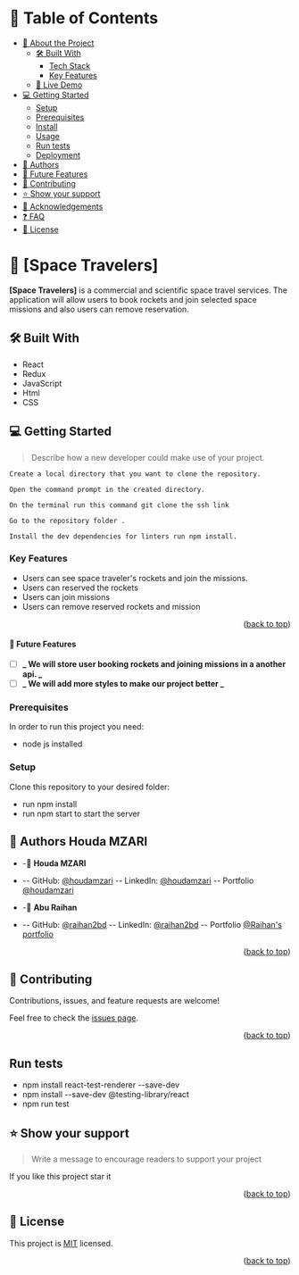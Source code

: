# 📗 Table of Contents

- [📖 About the Project](#about-project)
  - [🛠 Built With](#built-with)
    - [Tech Stack](#tech-stack)
    - [Key Features](#key-features)
  - [🚀 Live Demo](#live-demo)
- [💻 Getting Started](#getting-started)
  - [Setup](#setup)
  - [Prerequisites](#prerequisites)
  - [Install](#install)
  - [Usage](#usage)
  - [Run tests](#run-tests)
  - [Deployment](#triangular_flag_on_post-deployment)
- [👥 Authors](#authors)
- [🔭 Future Features](#future-features)
- [🤝 Contributing](#contributing)
- [⭐️ Show your support](#support)
- [🙏 Acknowledgements](#acknowledgements)
- [❓ FAQ](#faq)
- [📝 License](#license)

# 📖 [Space Travelers] <a name="about-project"></a>

**[Space Travelers]** is a commercial and scientific space travel services. The application will allow users to book rockets and join selected space missions and also users can remove reservation.

## 🛠 Built With <a name="built-with"></a>

- React
- Redux
- JavaScript
- Html
- CSS

## 💻 Getting Started <a name="getting-started"></a>

> Describe how a new developer could make use of your project.

    Create a local directory that you want to clone the repository.

    Open the command prompt in the created directory.

    On the terminal run this command git clone the ssh link

    Go to the repository folder .

    Install the dev dependencies for linters run npm install.

### Key Features <a name="key-features"></a>

- Users can see space traveler's rockets and join the missions.
- Users can reserved the rockets
- Users can join missions
- Users can remove reserved rockets and mission

<p align="right">(<a href="#readme-top">back to top</a>)</p>

#### 🔭 Future Features <a name="future-features"></a>

- [ ] **_ We will store user booking rockets and joining missions in a another api. _**
- [ ] **_ We will add more styles to make our project better _**

### Prerequisites

In order to run this project you need:

- node js installed

### Setup

Clone this repository to your desired folder:

- run npm install
- run npm start to start the server

## 👥 Authors <a name="authors">Houda MZARI</a>

- -👤 **Houda MZARI**

- -- GitHub: [@houdamzari](https://github.com/houdamzari)
  -- LinkedIn: [@houdamzari](https://www.linkedin.com/in/houda-mzari-2304401b1/)
  -- Portfolio [@houdamzari](https://houdamzari.github.io/Portfolio-Website/)

- -👤 **Abu Raihan**
- -- GitHub: [@raihan2bd](https://github.com/raihan2bd)
  -- LinkedIn: [@raihan2bd](https://www.linkedin.com/in/raihan2bd/)
  -- Portfolio [@Raihan's portfolio](https://raihan2bd.github.io/portfolio/)

  <a name="readme-top"></a>

<p align="right">(<a href="#readme-top">back to top</a>)</p>

## 🤝 Contributing <a name="contributing"></a>

Contributions, issues, and feature requests are welcome!

Feel free to check the [issues page](../../issues/).

<p align="right">(<a href="#readme-top">back to top</a>)</p>

## Run tests <a name="runtests"></a>

- npm install react-test-renderer --save-dev
- npm install --save-dev @testing-library/react
- npm run test

## ⭐️ Show your support <a name="support"></a>

> Write a message to encourage readers to support your project

If you like this project star it

<p align="right">(<a href="#readme-top">back to top</a>)</p>

## 📝 License <a name="license"></a>

This project is [MIT](./LICENSE) licensed.

<p align="right">(<a href="#readme-top">back to top</a>)</p>
